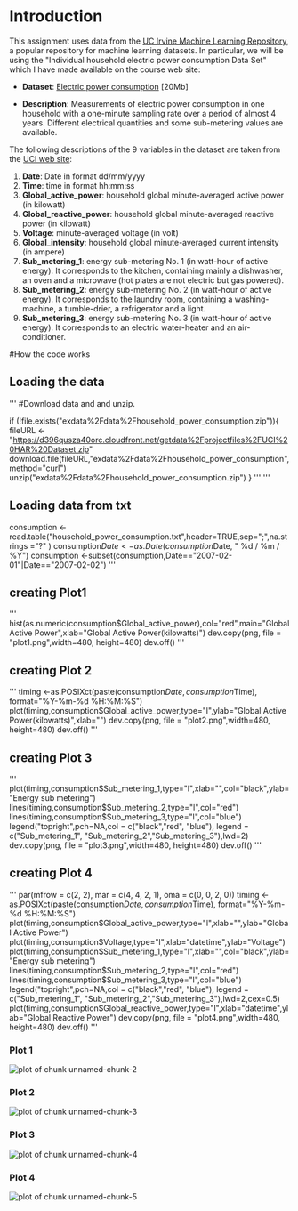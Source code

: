 # Introduction

This assignment uses data from
the <a href="http://archive.ics.uci.edu/ml/">UC Irvine Machine
Learning Repository</a>, a popular repository for machine learning
datasets. In particular, we will be using the "Individual household
electric power consumption Data Set" which I have made available on
the course web site:


* <b>Dataset</b>: <a href="https://d396qusza40orc.cloudfront.net/exdata%2Fdata%2Fhousehold_power_consumption.zip">Electric power consumption</a> [20Mb]

* <b>Description</b>: Measurements of electric power consumption in
one household with a one-minute sampling rate over a period of almost
4 years. Different electrical quantities and some sub-metering values
are available.


The following descriptions of the 9 variables in the dataset are taken
from
the <a href="https://archive.ics.uci.edu/ml/datasets/Individual+household+electric+power+consumption">UCI
web site</a>:

<ol>
<li><b>Date</b>: Date in format dd/mm/yyyy </li>
<li><b>Time</b>: time in format hh:mm:ss </li>
<li><b>Global_active_power</b>: household global minute-averaged active power (in kilowatt) </li>
<li><b>Global_reactive_power</b>: household global minute-averaged reactive power (in kilowatt) </li>
<li><b>Voltage</b>: minute-averaged voltage (in volt) </li>
<li><b>Global_intensity</b>: household global minute-averaged current intensity (in ampere) </li>
<li><b>Sub_metering_1</b>: energy sub-metering No. 1 (in watt-hour of active energy). It corresponds to the kitchen, containing mainly a dishwasher, an oven and a microwave (hot plates are not electric but gas powered). </li>
<li><b>Sub_metering_2</b>: energy sub-metering No. 2 (in watt-hour of active energy). It corresponds to the laundry room, containing a washing-machine, a tumble-drier, a refrigerator and a light. </li>
<li><b>Sub_metering_3</b>: energy sub-metering No. 3 (in watt-hour of active energy). It corresponds to an electric water-heater and an air-conditioner.</li>
</ol>

#How the code works 

## Loading the data

'''
#Download data and and unzip.

if (!file.exists("exdata%2Fdata%2Fhousehold_power_consumption.zip")){
        fileURL <- "https://d396qusza40orc.cloudfront.net/getdata%2Fprojectfiles%2FUCI%20HAR%20Dataset.zip"
        download.file(fileURL,"exdata%2Fdata%2Fhousehold_power_consumption",method="curl")
        unzip("exdata%2Fdata%2Fhousehold_power_consumption.zip")
} 
'''
'''
## Loading data from txt

consumption <- read.table("household_power_consumption.txt",header=TRUE,sep=";",na.strings ="?" )
consumption$Date <-as.Date(consumption$Date, " %d / %m / %Y")
consumption <-subset(consumption,Date=="2007-02-01"|Date=="2007-02-02")
'''

## creating Plot1
'''
hist(as.numeric(consumption$Global_active_power),col="red",main="Global Active Power",xlab="Global Active Power(kilowatts)")
dev.copy(png, file = "plot1.png",width=480, height=480)
dev.off()
'''

## creating Plot 2

'''
timing <-as.POSIXct(paste(consumption$Date, consumption$Time), format="%Y-%m-%d %H:%M:%S")
plot(timing,consumption$Global_active_power,type="l",ylab="Global Active Power(kilowatts)",xlab="")
dev.copy(png, file = "plot2.png",width=480, height=480)
dev.off()
'''

## creating Plot 3

'''
plot(timing,consumption$Sub_metering_1,type="l",xlab="",col="black",ylab="Energy sub metering")
lines(timing,consumption$Sub_metering_2,type="l",col="red")
lines(timing,consumption$Sub_metering_3,type="l",col="blue")
legend("topright",pch=NA,col = c("black","red", "blue"), legend = c("Sub_metering_1", "Sub_metering_2","Sub_metering_3"),lwd=2)
dev.copy(png, file = "plot3.png",width=480, height=480)
dev.off()
'''

## creating Plot 4

'''
par(mfrow = c(2, 2), mar = c(4, 4, 2, 1), oma = c(0, 0, 2, 0))
timing <-as.POSIXct(paste(consumption$Date, consumption$Time), format="%Y-%m-%d %H:%M:%S")
plot(timing,consumption$Global_active_power,type="l",xlab="",ylab="Global Active Power")
plot(timing,consumption$Voltage,type="l",xlab="datetime",ylab="Voltage")
plot(timing,consumption$Sub_metering_1,type="l",xlab="",col="black",ylab="Energy sub metering")
lines(timing,consumption$Sub_metering_2,type="l",col="red")
lines(timing,consumption$Sub_metering_3,type="l",col="blue")
legend("topright",pch=NA,col = c("black","red", "blue"), legend = c("Sub_metering_1", "Sub_metering_2","Sub_metering_3"),lwd=2,cex=0.5)
plot(timing,consumption$Global_reactive_power,type="l",xlab="datetime",ylab="Global Reactive Power")
dev.copy(png, file = "plot4.png",width=480, height=480)
dev.off()
'''

### Plot 1


![plot of chunk unnamed-chunk-2](figure/plot1.png) 


### Plot 2

![plot of chunk unnamed-chunk-3](figure/plot2.png) 


### Plot 3

![plot of chunk unnamed-chunk-4](figure/plot3.png) 


### Plot 4

![plot of chunk unnamed-chunk-5](figure/plot4.png) 

